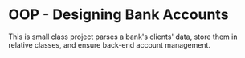 # OOP - Designing Bank Accounts
This is small class project parses a bank's clients' data, store them in relative classes, and ensure back-end account management. 
